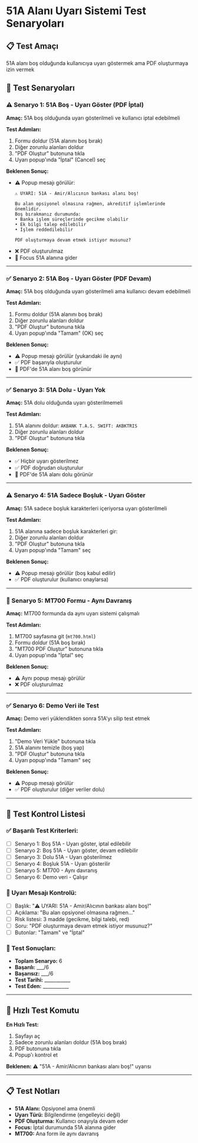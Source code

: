 # 51A Alanı Uyarı Sistemi Test Senaryoları

## 📋 Test Amaçı
51A alanı boş olduğunda kullanıcıya uyarı göstermek ama PDF oluşturmaya izin vermek

## 🎯 Test Senaryoları

### ⚠️ Senaryo 1: 51A Boş - Uyarı Göster (PDF İptal)
**Amaç:** 51A boş olduğunda uyarı gösterilmeli ve kullanıcı iptal edebilmeli

**Test Adımları:**
1. Formu doldur (51A alanını boş bırak)
2. Diğer zorunlu alanları doldur
3. "PDF Oluştur" butonuna tıkla
4. Uyarı popup'ında "İptal" (Cancel) seç

**Beklenen Sonuç:** 
- ⚠️ Popup mesajı görülür:
  ```
  ⚠️ UYARI: 51A - Amir/Alıcının bankası alanı boş!
  
  Bu alan opsiyonel olmasına rağmen, akreditif işlemlerinde önemlidir.
  Boş bırakmanız durumunda:
  • Banka işlem süreçlerinde gecikme olabilir
  • Ek bilgi talep edilebilir
  • İşlem reddedilebilir
  
  PDF oluşturmaya devam etmek istiyor musunuz?
  ```
- ❌ PDF oluşturulmaz
- 🎯 Focus 51A alanına gider

---

### ✅ Senaryo 2: 51A Boş - Uyarı Göster (PDF Devam)
**Amaç:** 51A boş olduğunda uyarı gösterilmeli ama kullanıcı devam edebilmeli

**Test Adımları:**
1. Formu doldur (51A alanını boş bırak)
2. Diğer zorunlu alanları doldur
3. "PDF Oluştur" butonuna tıkla
4. Uyarı popup'ında "Tamam" (OK) seç

**Beklenen Sonuç:**
- ⚠️ Popup mesajı görülür (yukarıdaki ile aynı)
- ✅ PDF başarıyla oluşturulur
- 📄 PDF'de 51A alanı boş görünür

---

### ✅ Senaryo 3: 51A Dolu - Uyarı Yok
**Amaç:** 51A dolu olduğunda uyarı gösterilmemeli

**Test Adımları:**
1. 51A alanını doldur: `AKBANK T.A.S. SWIFT: AKBKTRIS`
2. Diğer zorunlu alanları doldur
3. "PDF Oluştur" butonuna tıkla

**Beklenen Sonuç:**
- ✅ Hiçbir uyarı gösterilmez
- ✅ PDF doğrudan oluşturulur
- 📄 PDF'de 51A alanı dolu görünür

---

### ⚠️ Senaryo 4: 51A Sadece Boşluk - Uyarı Göster
**Amaç:** 51A sadece boşluk karakterleri içeriyorsa uyarı gösterilmeli

**Test Adımları:**
1. 51A alanına sadece boşluk karakterleri gir: `   `
2. Diğer zorunlu alanları doldur
3. "PDF Oluştur" butonuna tıkla
4. Uyarı popup'ında "Tamam" seç

**Beklenen Sonuç:**
- ⚠️ Popup mesajı görülür (boş kabul edilir)
- ✅ PDF oluşturulur (kullanıcı onaylarsa)

---

### 🔄 Senaryo 5: MT700 Formu - Aynı Davranış
**Amaç:** MT700 formunda da aynı uyarı sistemi çalışmalı

**Test Adımları:**
1. MT700 sayfasına git (`mt700.html`)
2. Formu doldur (51A boş bırak)
3. "MT700 PDF Oluştur" butonuna tıkla
4. Uyarı popup'ında "İptal" seç

**Beklenen Sonuç:**
- ⚠️ Aynı popup mesajı görülür
- ❌ PDF oluşturulmaz

---

### ✅ Senaryo 6: Demo Veri ile Test
**Amaç:** Demo veri yüklendikten sonra 51A'yı silip test etmek

**Test Adımları:**
1. "Demo Veri Yükle" butonuna tıkla
2. 51A alanını temizle (boş yap)
3. "PDF Oluştur" butonuna tıkla
4. Uyarı popup'ında "Tamam" seç

**Beklenen Sonuç:**
- ⚠️ Popup mesajı görülür
- ✅ PDF oluşturulur (diğer veriler dolu)

---

## 🧪 Test Kontrol Listesi

### ✅ Başarılı Test Kriterleri:
- [ ] Senaryo 1: Boş 51A - Uyarı göster, iptal edilebilir
- [ ] Senaryo 2: Boş 51A - Uyarı göster, devam edilebilir
- [ ] Senaryo 3: Dolu 51A - Uyarı gösterilmez
- [ ] Senaryo 4: Boşluk 51A - Uyarı gösterilir
- [ ] Senaryo 5: MT700 - Aynı davranış
- [ ] Senaryo 6: Demo veri - Çalışır

### 📝 Uyarı Mesajı Kontrolü:
- [ ] Başlık: "⚠️ UYARI: 51A - Amir/Alıcının bankası alanı boş!"
- [ ] Açıklama: "Bu alan opsiyonel olmasına rağmen..."
- [ ] Risk listesi: 3 madde (gecikme, bilgi talebi, red)
- [ ] Soru: "PDF oluşturmaya devam etmek istiyor musunuz?"
- [ ] Butonlar: "Tamam" ve "İptal"

### 🎯 Test Sonuçları:
- **Toplam Senaryo:** 6
- **Başarılı:** ___/6
- **Başarısız:** ___/6
- **Test Tarihi:** ___________
- **Test Eden:** ___________

---

## 🚀 Hızlı Test Komutu

**En Hızlı Test:**
1. Sayfayı aç
2. Sadece zorunlu alanları doldur (51A boş bırak)
3. PDF butonuna tıkla
4. Popup'ı kontrol et

**Beklenen:** ⚠️ "51A - Amir/Alıcının bankası alanı boş!" uyarısı

---

## 📋 Test Notları

- **51A Alanı:** Opsiyonel ama önemli
- **Uyarı Türü:** Bilgilendirme (engelleyici değil)
- **PDF Oluşturma:** Kullanıcı onayıyla devam eder
- **Focus:** İptal durumunda 51A alanına gider
- **MT700:** Ana form ile aynı davranış
